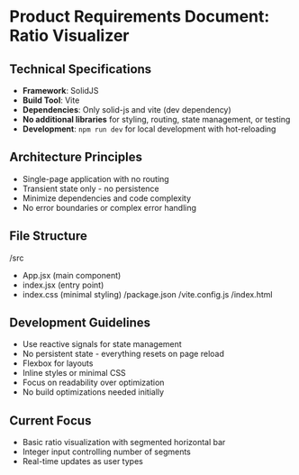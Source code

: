 # Product Requirements Document: Ratio Visualizer

## Technical Specifications
- **Framework**: SolidJS
- **Build Tool**: Vite
- **Dependencies**: Only solid-js and vite (dev dependency)
- **No additional libraries** for styling, routing, state management, or testing
- **Development**: `npm run dev` for local development with hot-reloading

## Architecture Principles
- Single-page application with no routing
- Transient state only - no persistence
- Minimize dependencies and code complexity
- No error boundaries or complex error handling

## File Structure
/src
 - App.jsx (main component)
 - index.jsx (entry point)
 - index.css (minimal styling)
/package.json
/vite.config.js
/index.html

## Development Guidelines
- Use reactive signals for state management
- No persistent state - everything resets on page reload
- Flexbox for layouts
- Inline styles or minimal CSS
- Focus on readability over optimization
- No build optimizations needed initially

## Current Focus
- Basic ratio visualization with segmented horizontal bar
- Integer input controlling number of segments
- Real-time updates as user types